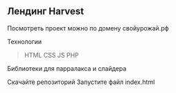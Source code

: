 ## Лендинг Harvest

Посмотреть проект можно по домену свойурожай.рф

Технологии
> HTML
> CSS
> JS
> PHP

Библиотеки для парралакса и слайдера

Скачайте репозиторий
Запустите файл index.html
